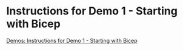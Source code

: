 # Instructions for Demo 1 - Starting with Bicep

[Demos: Instructions for Demo 1 - Starting with Bicep](../Demo.md#instructions-for-demo-1---starting-with-bicep)
